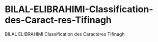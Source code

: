# BILAL-ELIBRAHIMI-Classification-des-Caract-res-Tifinagh
BILAL ELIBRAHIMI Classification des Caractères Tifinagh

